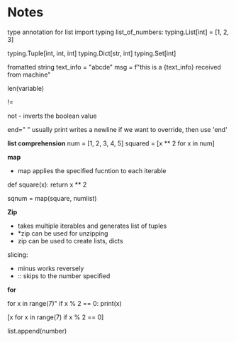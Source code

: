 # Notes

type annotation for list
import typing
list_of_numbers: typing.List[int] = [1, 2, 3]

typing.Tuple[int, int, int]
typing.Dict[str, int]
typing.Set[int]

fromatted string
text_info = "abcde"
msg = f"this is a {text_info} received from machine"

len(variable)

!=

not - inverts the boolean value


end=" "
usually print writes a newline
if we want to override, then use 'end'

**list comprehension**
num = [1, 2, 3, 4, 5]
squared = [x ** 2 for x in num]



**map**
- map applies the specified fucntion to each iterable

def square(x):
    return x ** 2

sqnum = map(square, numlist)



**Zip**
- takes multiple iterables and generates list of tuples
- *zip can be used for unzipping
- zip can be used to create lists, dicts


slicing:
- minus works reversely
- :: skips to the number specified



**for**

for x in range(7)"
    if x % 2 == 0:
    print(x)


[x for x in range(7) if x % 2 == 0]


list.append(number)


